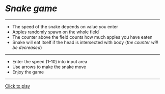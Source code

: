 # ***Snake game***
---
- The speed of the snake depends on value you enter
- Apples randomly spawn on the whole field
- The counter above the field counts how much apples you have eaten
- Snake will eat itself if the head is intersected with body (*the counter will be decreased*)
---
- Enter the speed (1-10) into input area
- Use arrows to make the snake move
- Enjoy the game
---
[Click to play](https://honmx.github.io/Snake/)

